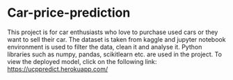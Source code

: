 # Car-price-prediction
This project is for car enthusiasts who love to purchase used cars or they want to sell their car. 
The dataset is taken from kaggle and jupyter notebook environment is used to filter the data, clean it and analyse it. 
Python libraries such as numpy, pandas, scikitlearn etc. are used in the project. 
To view the deployed model, click on the following link: https://ucppredict.herokuapp.com/
